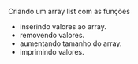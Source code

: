 Criando um array list com as funções
- inserindo valores ao array.
- removendo valores.
- aumentando tamanho do array.
- imprimindo valores.
